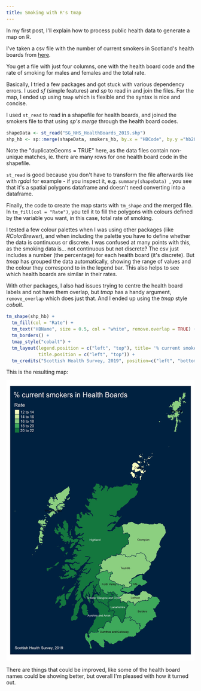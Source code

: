 ```yaml
---
title: Smoking with R's tmap
---
```

In my first post, I'll explain how to process public health data to generate a map on R. 

I've taken a csv file with the number of current smokers in Scotland's health boards from [here](https://statistics.gov.scot/resource?uri=http%3A%2F%2Fstatistics.gov.scot%2Fdata%2Fscottish-health-survey-local-area-level-data).

You get a file with just four columns, one with the health board code and the rate of smoking for males and females and the total rate.

Basically, I tried a few packages and got stuck with various dependency errors. I used *sf* (simple features) and *sp* to read in and join the files. For the map, I ended up using `tmap` which is flexible and the syntax is nice and concise.

I used `st_read` to read in a shapefile for health boards, and joined the smokers file to that using *sp's merge* through the health board codes.
```r
shapeData <- st_read("SG_NHS_HealthBoards_2019.shp")
shp_hb <- sp::merge(shapeData, smokers_hb, by.x = "HBCode", by.y ="hb2019", duplicateGeoms = T)
```
Note the "duplicateGeoms = TRUE" here, as the data files contain non-unique matches, ie. there are many rows for one health board code in the shapefile.

`st_read` is good because you don't have to transform the file afterwards like with *rgdal* for example - if you inspect it, e.g.
`summary(shapeData) `, you see that it's a spatial polygons dataframe and doesn't need converting into a dataframe.
     
Finally, the code to create the map starts with `tm_shape` and the merged file. In `tm_fill(col = "Rate")`, you tell it to fill the polygons with colours defined by the variable you want, in this case, total rate of smoking. 

I tested a few colour palettes when I was using other packages (like *RColorBrewer*), and when including the palette you have to define whether the data is continuous or discrete. I was confused at many points with this, as the smoking data is... not continuous but not discrete? The csv just includes a number (the percentage) for each health board (it's discrete). But *tmap* has grouped the data automatically, showing the range of values and the colour they correspond to in the legend bar. This also helps to see which health boards are similar in their rates.

With other packages, I also had issues trying to centre the health board labels and not have them overlap, but *tmap* has a handy argument, `remove_overlap` which does just that. And I ended up using the *tmap* style *cobalt*.

```r
tm_shape(shp_hb) +
  tm_fill(col = "Rate") +
  tm_text("HBName", size = 0.5, col = "white", remove.overlap = TRUE) + 
  tm_borders() +
  tmap_style("cobalt") +
  tm_layout(legend.position = c("left", "top"), title= '% current smokers in Health Boards', 
            title.position = c("left", "top")) +
  tm_credits("Scottish Health Survey, 2019", position=c("left", "bottom"))
  ```

This is the resulting map:

![Map of smoking prevalence in Scotland](images/SmokersHBs.jpg)

There are things that could be improved, like some of the health board names could be showing better, but overall I'm pleased with how it turned out.